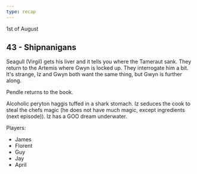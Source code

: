 ```yaml
---
type: recap
---
```


1st of August
## 43 - Shipnanigans
Seagull (Virgil) gets his liver and it tells you where the Tameraut sank.
They return to the Artemis where Gwyn is locked up. They interrogate him a bit. It's strange, Iz and Gwyn both want the same thing, but Gwyn is further along.

Pendle returns to the book.

Alcoholic peryton haggis tuffed in a shark stomach. Iz seduces the cook to steal the chefs magic (he does not have much magic, except ingredients (next episode)).
Iz has a GOO dream underwater.

Players:
- James
- Florent
- Guy
- Jay
- April

